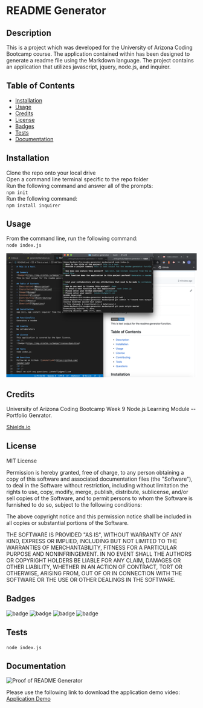 # README Generator

## Description 

This is a project which was developed for the University of Arizona Coding Bootcamp course. The application contained within has been designed to generate a readme file using the Markdown language. The project contains an application that utilizes javascript, jquery, node.js, and inquirer. 


## Table of Contents 

* [Installation](#installation)
* [Usage](#usage)
* [Credits](#credits)
* [License](#license)
* [Badges](#badges)
* [Tests](#tests)
* [Documentation](#documentation)


## Installation

Clone the repo onto your local drive   
Open a command line terminal specific to the repo folder    
Run the following command and answer all of the prompts:    
`npm init`   
Run the following command:   
`npm install inquirer`


## Usage 

From the command line, run the following command:   
`node index.js`

![Proof of README Generator](doc/readme_gen_still.png?raw=true "README Generator Still")

## Credits

University of Arizona Coding Bootcamp Week 9 Node.js Learning Module -- Portfolio Genrator. 

[Shields.io](https://shields.io/)


## License

MIT License

Permission is hereby granted, free of charge, to any person obtaining a copy
of this software and associated documentation files (the "Software"), to deal
in the Software without restriction, including without limitation the rights
to use, copy, modify, merge, publish, distribute, sublicense, and/or sell
copies of the Software, and to permit persons to whom the Software is
furnished to do so, subject to the following conditions:

The above copyright notice and this permission notice shall be included in all
copies or substantial portions of the Software.

THE SOFTWARE IS PROVIDED "AS IS", WITHOUT WARRANTY OF ANY KIND, EXPRESS OR
IMPLIED, INCLUDING BUT NOT LIMITED TO THE WARRANTIES OF MERCHANTABILITY,
FITNESS FOR A PARTICULAR PURPOSE AND NONINFRINGEMENT. IN NO EVENT SHALL THE
AUTHORS OR COPYRIGHT HOLDERS BE LIABLE FOR ANY CLAIM, DAMAGES OR OTHER
LIABILITY, WHETHER IN AN ACTION OF CONTRACT, TORT OR OTHERWISE, ARISING FROM,
OUT OF OR IN CONNECTION WITH THE SOFTWARE OR THE USE OR OTHER DEALINGS IN THE
SOFTWARE.


## Badges

![badge](https://img.shields.io/badge/Javascript-brightgreen)
![badge](https://img.shields.io/badge/jQuery-blue) 
![badge](https://img.shields.io/badge/node.js-lightgrey)
![badge](https://img.shields.io/badge/inquirer-red)

## Tests

`node index.js`


## Documentation

![Proof of README Generator](doc/readme_gen_gif.gif "README Generator GIF")

Please use the following link to download the application demo video: [Application Demo](doc/readme_gen_mp4.mp4 "README Generator Video")




